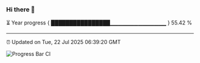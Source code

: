### Hi there 👋

⏳ Year progress { ████████████████▁▁▁▁▁▁▁▁▁▁▁▁▁▁ } 55.42 %

---

⏰ Updated on Tue, 22 Jul 2025 06:39:20 GMT

![Progress Bar CI](https://github.com/ZhaoGui/ZhaoGui/workflows/Progress%20Bar%20CI/badge.svg)
